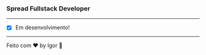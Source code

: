 <div style="text-align: center;">
  <a href="#">
    <img alt="" src=""/>
  </a>
</div>

### **Spread Fullstack Developer**

---

- [x] Em desenvolvimento!

---

Feito com ❤ by Igor 🖖